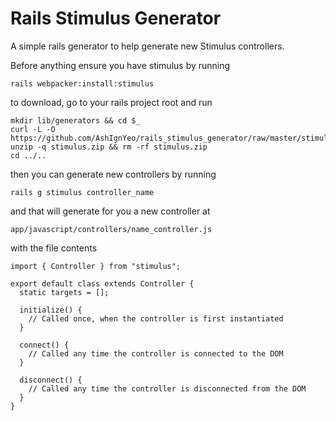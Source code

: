 # Rails Stimulus Generator

A simple rails generator to help generate new Stimulus controllers.

Before anything ensure you have stimulus by running

```
rails webpacker:install:stimulus
```

to download, go to your rails project root and run

```
mkdir lib/generators && cd $_
curl -L -O https://github.com/AshIgnYeo/rails_stimulus_generator/raw/master/stimulus.zip
unzip -q stimulus.zip && rm -rf stimulus.zip
cd ../..
```

then you can generate new controllers by running

```
rails g stimulus controller_name
```

and that will generate for you a new controller at

```
app/javascript/controllers/name_controller.js
```

with the file contents

```
import { Controller } from "stimulus";

export default class extends Controller {
  static targets = [];

  initialize() {
    // Called once, when the controller is first instantiated
  }

  connect() {
    // Called any time the controller is connected to the DOM
  }

  disconnect() {
    // Called any time the controller is disconnected from the DOM
  }
}
```
